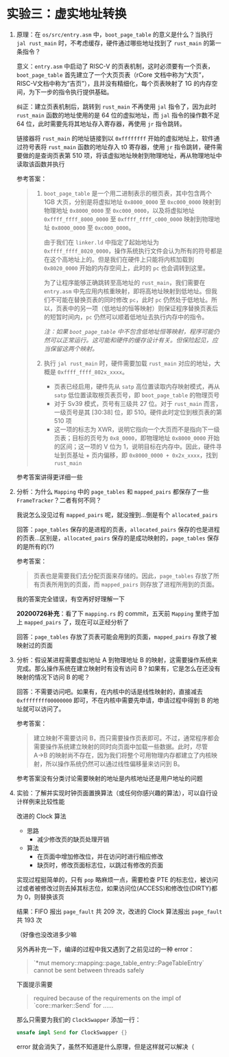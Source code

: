 # 实验三：虚实地址转换

1. 原理：在 `os/src/entry.asm` 中，`boot_page_table` 的意义是什么？当执行 `jal rust_main` 时，不考虑缓存，硬件通过哪些地址找到了 `rust_main` 的第一条指令？

   意义：`entry.asm` 中启动了 RISC-V 的页表机制，这时必须要有一个页表，`boot_page_table` 首先建立了一个大页页表（rCore 文档中称为“大页”，RISC-V文档中称为“吉页”），且并没有精细化，每个页表映射了 1G 的内存空间，为下一步的指令执行提供基础。

   纠正：建立页表机制后，跳转到 `rust_main` 不再使用 `jal` 指令了，因为此时 `rust_main` 函数的地址使用的是 64 位的虚拟地址，而 `jal` 指令的操作数不足 64 位，此时需要先将其地址存入寄存器，再使用 `jr` 指令跳转。

   链接器将 `rust_main` 的地址链接到以 `0xffffffff` 开始的虚拟地址上，软件通过符号表将 `rust_main` 函数的地址存入 t0 寄存器，使用 `jr` 指令跳转，硬件需要做的是查询页表第 510 项，将该虚拟地址映射到物理地址，再从物理地址中读取该函数并执行

   参考答案：

   > 1. `boot_page_table` 是一个用二进制表示的根页表，其中包含两个 1GB 大页，分别是将虚拟地址 `0x8000_0000` 至 `0xc000_0000` 映射到物理地址 `0x8000_0000` 至 `0xc000_0000`，以及将虚拟地址 `0xffff_ffff_8000_0000` 至 `0xffff_ffff_c000_0000` 映射到物理地址 `0x8000_0000` 至 `0xc000_0000`。
   >
   >    由于我们在 `linker.ld` 中指定了起始地址为 `0xffff_ffff_8020_0000`，操作系统执行文件会认为所有的符号都是在这个高地址上的。但是我们在硬件上只能将内核加载到 `0x8020_0000` 开始的内存空间上，此时的 `pc` 也会调转到这里。
   >
   >    为了让程序能够正确跳转至高地址的 `rust_main`，我们需要在 `entry.asm` 中先应用内核重映射，即将高地址映射到低地址。但我们不可能在替换页表的同时修改 `pc`，此时 `pc` 仍然处于低地址。所以，页表中的另一项（低地址的恒等映射）则保证程序替换页表后的短暂时间内，`pc` 仍然可以顺着低地址去执行内存中的指令。
   >
   >    *注：如果 `boot_page_table` 中不包含低地址恒等映射，程序可能仍然可以正常运行。这可能和硬件的缓存设计有关。但保险起见，应当保留这两个映射。*
   >
   > 2. 执行 `jal rust_main` 时，硬件需要加载 `rust_main` 对应的地址，大概是 `0xffff_ffff_802x_xxxx`。
   >    - 页表已经启用，硬件先从 `satp` 高位置读取内存映射模式，再从 `satp` 低位置读取根页表页号，即 `boot_page_table` 的物理页号
   >    - 对于 Sv39 模式，页号有三级共 27 位。对于 `rust_main` 而言，一级页号是其 [30:38] 位，即 510。硬件此时定位到根页表的第 510 项
   >    - 这一项的标志为 XWR，说明它指向一个大页而不是指向下一级页表；目标的页号为 `0x8_0000`，即物理地址 `0x8000_0000` 开始的区间；这一项的 V 位为 1，说明目标在内存中。因此，硬件寻址到页基址 + 页内偏移，即 `0x8000_0000 + 0x2x_xxxx`，找到 `rust_main`

   参考答案讲得更详细一些

2. 分析：为什么 `Mapping` 中的 `page_tables` 和 `mapped_pairs` 都保存了一些 `FrameTracker`？二者有何不同？

   我说怎么没见过有 `mapped_pairs` 呢，就没搜到...倒是有个 `allocated_pairs`

   回答：`page_tables` 保存的是进程的页表，`allocated_pairs` 保存的也是进程的页表...区别是，`allocated_pairs` 保存的是成功映射的，`page_tables` 保存的是所有的(?)

   参考答案：

   > 页表也是需要我们去分配页面来存储的。因此，`page_tables` 存放了所有页表所用到的页面，而 `mapped_pairs` 则存放了进程所用到的页面。

   我的答案完全错误，有空再好好理解一下

   **20200726补充**：看了下 `mapping.rs` 的 commit，五天前 `Mapping` 里终于加上 `mapped_pairs` 了，现在可以正经分析了

   回答：`page_tables` 存放了页表可能会用到的页面，`mapped_pairs` 存放了被映射过的页面

3. 分析：假设某进程需要虚拟地址 A 到物理地址 B 的映射，这需要操作系统来完成。那么操作系统在建立映射时有没有访问 B？如果有，它是怎么在还没有映射的情况下访问 B 的呢？

   回答：不需要访问吧。如果有，在内核中的话是线性映射的，直接减去 `0xffffffff00000000` 即可，不在内核中需要先申请，申请过程中得到 B 的地址就可以访问了。

   参考答案：

   > 建立映射不需要访问 B，而只需要操作页表即可。不过，通常程序都会需要操作系统建立映射的同时向页面中加载一些数据。此时，尽管 A→B 的映射尚不存在，因为我们将整个可用物理内存都建立了内核映射，所以操作系统仍然可以通过线性偏移量来访问到 B。

   参考答案没有分类讨论需要映射的地址是内核地址还是用户地址的问题

4. 实验：了解并实现时钟页面置换算法（或任何你感兴趣的算法），可以自行设计样例来比较性能

   改进的 Clock 算法

   - 思路
     - 减少修改页的缺页处理开销
   - 算法
     - 在页面中增加修改位，并在访问时进行相应修改
     - 缺页时，修改页面标志位，以跳过有修改的页面

   实现过程挺简单的，只有 `pop` 略麻烦一点，需要检查 PTE 的标志位，被访问过或者被修改过则去掉其标志位，如果访问位(ACCESS)和修改位(DIRTY)都为 0，则替换该页

   结果：FIFO 报出 `page_fault` 共 209 次，改进的 Clock 算法报出 `page_fault` 共 193 次

   （好像也没改进多少嘛

   另外再补充一下，编译的过程中我又遇到了之前见过的一种 error：

   > \`*mut memory::mapping::page_table_entry::PageTableEntry\` cannot be sent between threads safely

   下面提示需要

   > required because of the requirements on the impl of \`core::marker::Send\` for ......

   那么只需要为我们的 `ClockSwapper` 添加一行：

   ```rust
   unsafe impl Send for ClockSwapper {}
   ```

   error 就会消失了，虽然不知道是什么原理，但是这样就可以解决（
